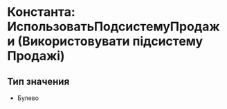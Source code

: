 ﻿# Константа: ИспользоватьПодсистемуПродажи (Використовувати підсистему Продажі)

## Тип значения

- Булево

